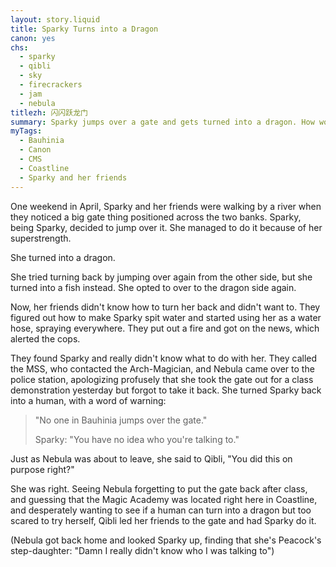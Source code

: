 ```yaml
---
layout: story.liquid
title: Sparky Turns into a Dragon
canon: yes
chs:
  - sparky
  - qibli
  - sky
  - firecrackers
  - jam
  - nebula
titlezh: 闪闪跃龙门
summary: Sparky jumps over a gate and gets turned into a dragon. How would they turn her back?
myTags:
  - Bauhinia
  - Canon
  - CMS
  - Coastline
  - Sparky and her friends
---
```


One weekend in April, Sparky and her friends were walking by a river when they noticed a big gate thing positioned across the two banks. Sparky, being Sparky, decided to jump over it. She managed to do it because of her superstrength.

She turned into a dragon.

She tried turning back by jumping over again from the other side, but she turned into a fish instead. She opted to over to the dragon side again.

Now, her friends didn't know how to turn her back and didn't want to. They figured out how to make Sparky spit water and started using her as a water hose, spraying everywhere. They put out a fire and got on the news, which alerted the cops.

They found Sparky and really didn't know what to do with her. They called the MSS, who contacted the Arch-Magician, and Nebula came over to the police station, apologizing profusely that she took the gate out for a class demonstration yesterday but forgot to take it back. She turned Sparky back into a human, with a word of warning:

> "No one in Bauhinia jumps over the gate."
>
> Sparky: "You have no idea who you're talking to."

Just as Nebula was about to leave, she said to Qibli, "You did this on purpose right?"

She was right. Seeing Nebula forgetting to put the gate back after class, and guessing that the Magic Academy was located right here in Coastline, and desperately wanting to see if a human can turn into a dragon but too scared to try herself, Qibli led her friends to the gate and had Sparky do it.

(Nebula got back home and looked Sparky up, finding that she's Peacock's step-daughter: "Damn I really didn't know who I was talking to")
